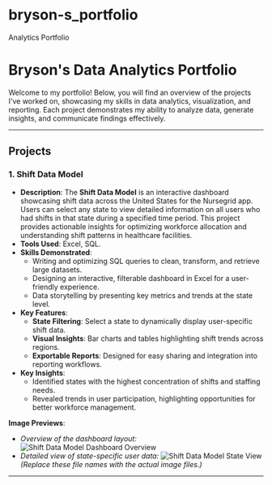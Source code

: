 # bryson-s_portfolio
Analytics Portfolio
# Bryson's Data Analytics Portfolio

Welcome to my portfolio! Below, you will find an overview of the projects I've worked on, showcasing my skills in data analytics, visualization, and reporting. Each project demonstrates my ability to analyze data, generate insights, and communicate findings effectively.

---

## Projects

### 1. **Shift Data Model**
   - **Description**: 
     The **Shift Data Model** is an interactive dashboard showcasing shift data across the United States for the Nursegrid app. Users can select any state to view detailed information on all users who had shifts in that state during a specified time period. This project provides actionable insights for optimizing workforce allocation and understanding shift patterns in healthcare facilities.
   - **Tools Used**: Excel, SQL.
   - **Skills Demonstrated**:
     - Writing and optimizing SQL queries to clean, transform, and retrieve large datasets.
     - Designing an interactive, filterable dashboard in Excel for a user-friendly experience.
     - Data storytelling by presenting key metrics and trends at the state level.
   - **Key Features**:
     - **State Filtering**: Select a state to dynamically display user-specific shift data.
     - **Visual Insights**: Bar charts and tables highlighting shift trends across regions.
     - **Exportable Reports**: Designed for easy sharing and integration into reporting workflows.
   - **Key Insights**:
     - Identified states with the highest concentration of shifts and staffing needs.
     - Revealed trends in user participation, highlighting opportunities for better workforce management.

   **Image Previews**:
   - *Overview of the dashboard layout:*
     ![Shift Data Model Dashboard Overview](images/shift_data_model_dashboard_overview.png)  
   - *Detailed view of state-specific user data:*
     ![Shift Data Model State View](images/shift_data_model_state_view.png)  
     *(Replace these file names with the actual image files.)*

---
